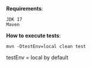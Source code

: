 **Requirements**:
```
JDK 17
Maven
```

**How to execute tests**:

```mvn -DtestEnv=local clean test```

testEnv = local by default